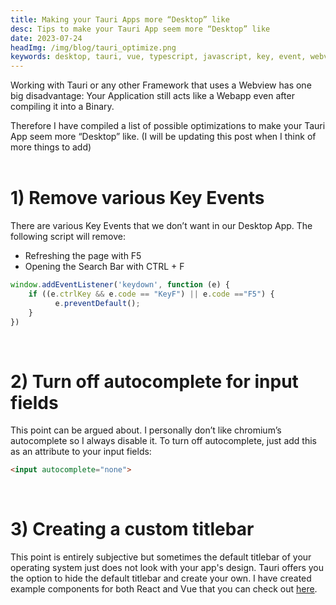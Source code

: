 ```yaml
---
title: Making your Tauri Apps more “Desktop” like
desc: Tips to make your Tauri App seem more “Desktop” like
date: 2023-07-24
headImg: /img/blog/tauri_optimize.png
keywords: desktop, tauri, vue, typescript, javascript, key, event, webview, framework
---
```


Working with Tauri or any other Framework that uses a Webview has one big disadvantage: Your Application still acts like a Webapp even after compiling it into a Binary.

Therefore I have compiled a list of possible optimizations to make your Tauri App seem more “Desktop” like. 
(I will be updating this post when I think of more things to add) 
<br><br>
<h1 class='text-xl text-[var(--linkColor)]'> 1) Remove various Key Events </h1>

There are various Key Events that we don’t want in our Desktop App. The following script will remove:

<ul class="list-disc pl-5">
<li>Refreshing the page with F5</li>
<li>Opening the Search Bar with CTRL + F</li>
</ul>

```js
window.addEventListener('keydown', function (e) {
    if ((e.ctrlKey && e.code == "KeyF") || e.code =="F5") { 
          e.preventDefault();
    }
})
```

<br>

<h1 class='text-xl text-[var(--linkColor)]'> 2) Turn off autocomplete for input fields </h1>

This point can be argued about. I personally don’t like chromium’s autocomplete so I always disable it.
To turn off autocomplete, just add this as an attribute to your input fields:

```html
<input autocomplete="none">
```

<br />

<h1 class='text-xl text-[var(--linkColor)]'> 3) Creating a custom titlebar </h1>

This point is entirely subjective but sometimes the default titlebar of your operating system just does not look with your app's design. Tauri offers you the option to hide the default titlebar and create your own. I have created example components for both React and Vue that you can check out <a class="text-[var(--linkColor)] hover:underline" target="_blank" href="https://github.com/MathiasMantai/tauri-custom-titlebar">here</a>.
